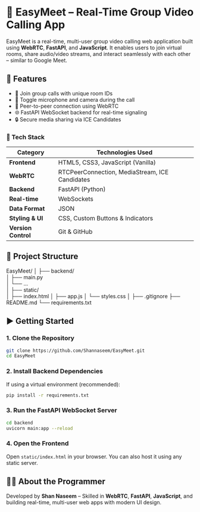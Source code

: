 # 🎥 EasyMeet – Real-Time Group Video Calling App

EasyMeet is a real-time, multi-user group video calling web application built using **WebRTC**, **FastAPI**, and **JavaScript**. It enables users to join virtual rooms, share audio/video streams, and interact seamlessly with each other – similar to Google Meet.


## 🚀 Features

- 🔗 Join group calls with unique room IDs
- 🎤 Toggle microphone and camera during the call
- 📶 Peer-to-peer connection using WebRTC
- 🌐 FastAPI WebSocket backend for real-time signaling
- 🔒 Secure media sharing via ICE Candidates



### 🚀 Tech Stack

| Category            | Technologies Used                              |
| ------------------- | ---------------------------------------------- |
| **Frontend**        | HTML5, CSS3, JavaScript (Vanilla)              |
| **WebRTC**          | RTCPeerConnection, MediaStream, ICE Candidates |
| **Backend**         | FastAPI (Python)                               |
| **Real-time**       | WebSockets                                     |
| **Data Format**     | JSON                                           |
| **Styling & UI**    |  CSS, Custom Buttons & Indicators              |
| **Version Control** | Git & GitHub                                   |



## 📁 Project Structure

EasyMeet/
│
├── backend/                
│   ├── main.py             
│   └── ...                
│
├── static/                 
│   ├── index.html
│   ├── app.js
│   └── styles.css
│
├── .gitignore
├── README.md
└── requirements.txt


## ▶️ Getting Started

### 1. Clone the Repository

```bash
git clone https://github.com/Shannaseem/EasyMeet.git
cd EasyMeet
```

### 2. Install Backend Dependencies

If using a virtual environment (recommended):

```bash
pip install -r requirements.txt
```

### 3. Run the FastAPI WebSocket Server

```bash
cd backend
uvicorn main:app --reload
```

### 4. Open the Frontend

Open `static/index.html` in your browser. You can also host it using any static server.



## 👨‍💻 About the Programmer

Developed by **Shan Naseem** – Skilled in **WebRTC**, **FastAPI**, **JavaScript**, and building real-time, multi-user web apps with modern UI design.
